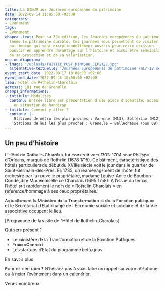```yaml
---
title: La DINUM aux Journées européenne du patrimoine
date: 2022-09-14 11:05:00 +02:00
categories:
- Évènement
tags:
- Évènement
chapeau-text: Pour sa 39e édition, les Journées européennes du patrimoine ont pour
  thème le patrimoine durable. Ces journées vous permettent de visiter des lieux de
  patrimoine qui sont exceptionnellement ouverts pour cette occasion ! Vous allez
  pouvoir en apprendre davantage sur l’histoire et ainsi être sensibilisé à l’importance
  de sa protection et de sa valorisation.
une-ou-diaporama:
- image: "/uploads/TWITTER_POST_RIMASUU_JEP2022.jpg"
  alternative-textuelle: "Journées européennes du patrimoine \n17-18 septembre 2022"
event_start_date: 2022-09-17 10:00:00 +02:00
event_end_date: 2022-09-18 18:00:00 +02:00
lieu: Hôtel de Rothelin-Charolais
adresse: 101 rue de Grenelle
champs_informations:
- intitule: Modalités
  contenu: Entrée libre sur présentation d'une pièce d'identité, accessible aux personnes
    en situation de handicap
- intitule: Comment y aller ?
  contenu: |-
    Stations de métro les plus proches : Varenne (M13), Solférino (M12), Rue du Bac
    Stations de bus les plus proches : Grenelle – Bellechasse (bus 69), Rue du Bac – René Char (bus 68), Charlotte Perriand (bus 63, 68, 83, 84, 94), Vaneau – Babylone (bus 86)
---
```


## Un peu d’histoire
L’Hôtel de Rothelin-Charolais fut construit vers 1703-1704 pour Philippe d’Orléans, marquis de Rothelin (1678 1715). Ce bâtiment, caractéristique des hôtels particuliers du début du XVIIIe siècle voit le jour dans le quartier de Saint-Germain-des-Prés. En 1735, un réaménagement de l’hôtel fut orchestré par la nouvelle propriétaire, madame Louise-Anne de Bourbon-Condé, dite Mademoiselle de Charolais (1695 1758). A l’issue du temps, l’hôtel prit rapidement le nom de « Rothelin Charolais » en référence/hommage à ses deux propriétaires.

Actuellement le Ministère de la Transformation et de la Fonction publiques et le Secrétariat d’État chargé de l'Économie sociale et solidaire et de la Vie associative occupent le lieu.

[Programme de la visite de l’Hôtel de Rothelin-Charolais]

Qui sera présent ?
* Le ministère de la Transformation et de la Fonction Publiques 
* FranceConnect
* Les startups d’Etat du programme beta.gouv

En savoir plus

Pour ne rien rater ? N’hésitez pas à vous faire un rappel sur votre téléphone ou à noter l’évènement dans un calendrier.

Venez nombreux !